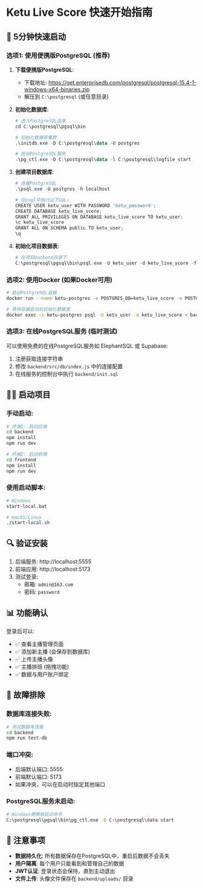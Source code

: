 # Ketu Live Score 快速开始指南

## 🚀 5分钟快速启动

### 选项1: 使用便携版PostgreSQL (推荐)

1. **下载便携版PostgreSQL**:
   - 下载地址: https://get.enterprisedb.com/postgresql/postgresql-15.4-1-windows-x64-binaries.zip
   - 解压到 `C:\postgresql` (或任意目录)

2. **初始化数据库**:
   ```powershell
   # 进入PostgreSQL目录
   cd C:\postgresql\pgsql\bin
   
   # 初始化数据库集群
   .\initdb.exe -D C:\postgresql\data -U postgres
   
   # 启动PostgreSQL服务
   .\pg_ctl.exe -D C:\postgresql\data -l C:\postgresql\logfile start
   ```

3. **创建项目数据库**:
   ```powershell
   # 连接PostgreSQL
   .\psql.exe -U postgres -h localhost
   
   # 在psql中执行以下SQL:
   CREATE USER ketu_user WITH PASSWORD 'ketu_password';
   CREATE DATABASE ketu_live_score;
   GRANT ALL PRIVILEGES ON DATABASE ketu_live_score TO ketu_user;
   \c ketu_live_score
   GRANT ALL ON SCHEMA public TO ketu_user;
   \q
   ```

4. **初始化项目数据表**:
   ```powershell
   # 在项目backend目录下
   C:\postgresql\pgsql\bin\psql.exe -U ketu_user -d ketu_live_score -f init.sql
   ```

### 选项2: 使用Docker (如果Docker可用)

```bash
# 启动PostgreSQL容器
docker run --name ketu-postgres -e POSTGRES_DB=ketu_live_score -e POSTGRES_USER=ketu_user -e POSTGRES_PASSWORD=ketu_password -p 5432:5432 -d postgres:15

# 等待容器启动后初始化数据表
docker exec -i ketu-postgres psql -U ketu_user -d ketu_live_score < backend/init.sql
```

### 选项3: 在线PostgreSQL服务 (临时测试)

可以使用免费的在线PostgreSQL服务如 ElephantSQL 或 Supabase:

1. 注册获取连接字符串
2. 修改 `backend/src/db/index.js` 中的连接配置
3. 在线服务的控制台中执行 `backend/init.sql`

## 🏃‍♂️ 启动项目

### 手动启动:
```bash
# 终端1: 启动后端
cd backend
npm install
npm run dev

# 终端2: 启动前端
cd frontend  
npm install
npm run dev
```

### 使用启动脚本:
```bash
# Windows
start-local.bat

# macOS/Linux
./start-local.sh
```

## 🔍 验证安装

1. 后端服务: http://localhost:5555
2. 前端应用: http://localhost:5173
3. 测试登录:
   - 邮箱: `admin@163.com`
   - 密码: `password`

## 📊 功能确认

登录后可以:
- ✅ 查看主播管理页面
- ✅ 添加新主播 (会保存到数据库)
- ✅ 上传主播头像
- ✅ 主播排班 (拖拽功能)
- ✅ 数据与用户账户绑定

## 🐛 故障排除

### 数据库连接失败:
```bash
# 测试数据库连接
cd backend
npm run test-db
```

### 端口冲突:
- 后端默认端口: 5555
- 前端默认端口: 5173
- 如果冲突，可以在启动时指定其他端口

### PostgreSQL服务未启动:
```bash
# Windows便携版启动命令
C:\postgresql\pgsql\bin\pg_ctl.exe -D C:\postgresql\data start
```

## 📝 注意事项

- **数据持久化**: 所有数据保存在PostgreSQL中，重启后数据不会丢失
- **用户隔离**: 每个用户只能看到和管理自己的数据
- **JWT认证**: 登录状态会保持，直到主动退出
- **文件上传**: 头像文件保存在 `backend/uploads/` 目录 
